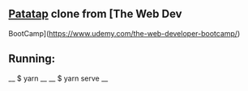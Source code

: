 ## [Patatap](https://patatap.com/) clone from [The Web Dev 
BootCamp](https://www.udemy.com/the-web-developer-bootcamp/)

## Running: 
__ $ yarn __
__ $ yarn serve __ 
